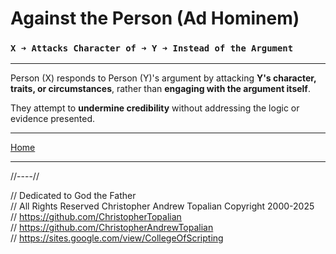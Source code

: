 # **Against the Person (Ad Hominem)**

### **`X ➜ Attacks Character of ➜ Y ➜ Instead of the Argument`**

---

Person (X) responds to Person (Y)'s argument
by attacking **Y's character, traits, or circumstances**,
rather than **engaging with the argument itself**.

They attempt to **undermine credibility** without addressing the logic or evidence presented.

---

[Home](../../../README.md)

---

//----//

// Dedicated to God the Father  
// All Rights Reserved  Christopher Andrew Topalian Copyright 2000-2025  
// https://github.com/ChristopherTopalian  
// https://github.com/ChristopherAndrewTopalian  
// https://sites.google.com/view/CollegeOfScripting


